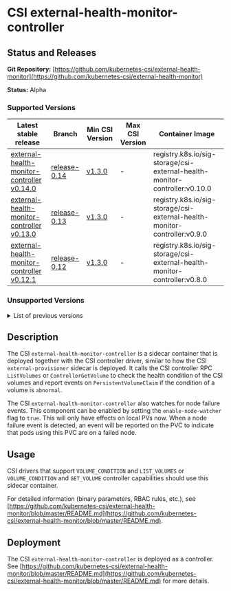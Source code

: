 # CSI external-health-monitor-controller

## Status and Releases

**Git Repository:** [https://github.com/kubernetes-csi/external-health-monitor](https://github.com/kubernetes-csi/external-health-monitor)

**Status:** Alpha 

### Supported Versions
Latest stable release | Branch | Min CSI Version | Max CSI Version | Container Image
--|--|--|--|--
[external-health-monitor-controller v0.14.0](https://github.com/kubernetes-csi/external-health-monitor/releases/tag/v0.14.0) | [release-0.14](https://github.com/kubernetes-csi/external-health-monitor/tree/release-0.14) | [v1.3.0](https://github.com/container-storage-interface/spec/releases/tag/v1.3.0) | - | registry.k8s.io/sig-storage/csi-external-health-monitor-controller:v0.10.0
[external-health-monitor-controller v0.13.0](https://github.com/kubernetes-csi/external-health-monitor/releases/tag/v0.13.0) | [release-0.13](https://github.com/kubernetes-csi/external-health-monitor/tree/release-0.13) | [v1.3.0](https://github.com/container-storage-interface/spec/releases/tag/v1.3.0) | - | registry.k8s.io/sig-storage/csi-external-health-monitor-controller:v0.9.0
[external-health-monitor-controller v0.12.1](https://github.com/kubernetes-csi/external-health-monitor/releases/tag/v0.12.1) | [release-0.12](https://github.com/kubernetes-csi/external-health-monitor/tree/release-0.12) | [v1.3.0](https://github.com/container-storage-interface/spec/releases/tag/v1.3.0) | - | registry.k8s.io/sig-storage/csi-external-health-monitor-controller:v0.8.0

### Unsupported Versions
<details>

<summary>List of previous versions</summary>

Latest stable release | Branch | Min CSI Version | Max CSI Version | Container Image
--|--|--|--|--
[external-health-monitor-controller v0.10.0](https://github.com/kubernetes-csi/external-health-monitor/releases/tag/v0.10.0) | [release-0.8](https://github.com/kubernetes-csi/external-health-monitor/tree/release-0.8) | [v1.3.0](https://github.com/container-storage-interface/spec/releases/tag/v1.3.0) | - | registry.k8s.io/sig-storage/csi-external-health-monitor-controller:v0.10.0
[external-health-monitor-controller v0.9.0](https://github.com/kubernetes-csi/external-health-monitor/releases/tag/v0.9.0) | [release-0.8](https://github.com/kubernetes-csi/external-health-monitor/tree/release-0.8) | [v1.3.0](https://github.com/container-storage-interface/spec/releases/tag/v1.3.0) | - | registry.k8s.io/sig-storage/csi-external-health-monitor-controller:v0.9.0
[external-health-monitor-controller v0.8.0](https://github.com/kubernetes-csi/external-health-monitor/releases/tag/v0.8.0) | [release-0.8](https://github.com/kubernetes-csi/external-health-monitor/tree/release-0.8) | [v1.3.0](https://github.com/container-storage-interface/spec/releases/tag/v1.3.0) | - | registry.k8s.io/sig-storage/csi-external-health-monitor-controller:v0.8.0
[external-health-monitor-controller v0.7.0](https://github.com/kubernetes-csi/external-health-monitor/releases/tag/v0.7.0) | [release-0.7](https://github.com/kubernetes-csi/external-health-monitor/tree/release-0.7) | [v1.3.0](https://github.com/container-storage-interface/spec/releases/tag/v1.3.0) | - | registry.k8s.io/sig-storage/csi-external-health-monitor-controller:v0.7.0
[external-health-monitor-controller v0.6.0](https://github.com/kubernetes-csi/external-health-monitor/releases/tag/v0.6.0) | [release-0.6](https://github.com/kubernetes-csi/external-health-monitor/tree/release-0.6) | [v1.3.0](https://github.com/container-storage-interface/spec/releases/tag/v1.3.0) | - | registry.k8s.io/sig-storage/csi-external-health-monitor-controller:v0.6.0
[external-health-monitor-controller v0.4.0](https://github.com/kubernetes-csi/external-health-monitor/releases/tag/v0.4.0) | [release-0.4](https://github.com/kubernetes-csi/external-health-monitor/tree/release-0.4) | [v1.3.0](https://github.com/container-storage-interface/spec/releases/tag/v1.3.0) | - | registry.k8s.io/sig-storage/csi-external-health-monitor-controller:v0.4.0
[external-health-monitor-controller v0.3.0](https://github.com/kubernetes-csi/external-health-monitor/releases/tag/v0.3.0) | [release-0.3](https://github.com/kubernetes-csi/external-health-monitor/tree/release-0.3) | [v1.3.0](https://github.com/container-storage-interface/spec/releases/tag/v1.3.0) | - | registry.k8s.io/sig-storage/csi-external-health-monitor-controller:v0.3.0
[external-health-monitor-controller v0.2.0](https://github.com/kubernetes-csi/external-health-monitor/releases/tag/v0.2.0) | [release-0.2](https://github.com/kubernetes-csi/external-health-monitor/tree/release-0.2) | [v1.3.0](https://github.com/container-storage-interface/spec/releases/tag/v1.3.0) | - | registry.k8s.io/sig-storage/csi-external-health-monitor-controller:v0.2.0

</details>

## Description

The CSI `external-health-monitor-controller` is a sidecar container that is deployed together with the CSI controller driver, similar to how the CSI `external-provisioner` sidecar is deployed. It calls the CSI controller RPC `ListVolumes` or `ControllerGetVolume` to check the health condition of the CSI volumes and report events on `PersistentVolumeClaim` if the condition of a volume is `abnormal`.

The CSI `external-health-monitor-controller` also watches for node failure events. This component can be enabled by setting the `enable-node-watcher` flag to `true`. This will only have effects on local PVs now. When a node failure event is detected, an event will be reported on the PVC to indicate that pods using this PVC are on a failed node.

## Usage

CSI drivers that support `VOLUME_CONDITION` and `LIST_VOLUMES` or `VOLUME_CONDITION` and `GET_VOLUME` controller capabilities should use this sidecar container.

For detailed information (binary parameters, RBAC rules, etc.), see [https://github.com/kubernetes-csi/external-health-monitor/blob/master/README.md](https://github.com/kubernetes-csi/external-health-monitor/blob/master/README.md).

## Deployment

The CSI `external-health-monitor-controller` is deployed as a controller. See [https://github.com/kubernetes-csi/external-health-monitor/blob/master/README.md](https://github.com/kubernetes-csi/external-health-monitor/blob/master/README.md) for more details.
